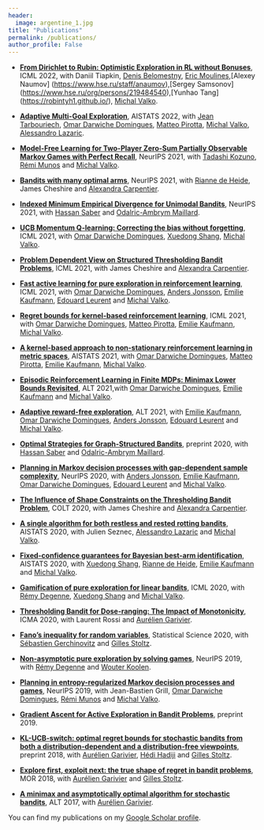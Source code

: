 ```yaml
---
header:
  image: argentine_1.jpg
title: "Publications"
permalink: /publications/
author_profile: False
---
```

* [**From Dirichlet to Rubin: Optimistic Exploration in RL without Bonuses**](https://arxiv.org/pdf/2205.07704.pdf), ICML 2022, with Daniil Tiapkin, [Denis Belomestny](https://www.uni-due.de/~hm0124/), [Eric Moulines](https://teopir.github.io/),[Alexey Naumov] (https://www.hse.ru/staff/anaumov),[Sergey Samsonov] (https://www.hse.ru/org/persons/219484540),[Yunhao Tang] (https://robintyh1.github.io/), [Michal Valko](http://researchers.lille.inria.fr/~valko/hp/).



* [**Adaptive Multi-Goal Exploration**](https://arxiv.org/pdf/2111.12045.pdf), AISTATS 2022, with [Jean Tarbouriech](https://jtarbouriech.github.io/), [Omar Darwiche Domingues](https://omardrwch.github.io/), [Matteo Pirotta](https://teopir.github.io/), [Michal Valko](http://researchers.lille.inria.fr/~valko/hp/), [Alessandro Lazaric](http://researchers.lille.inria.fr/~lazaric/Webpage/Home/Home.html).


* [**Model-Free Learning for Two-Player Zero-Sum Partially Observable Markov Games with Perfect Recall**](https://arxiv.org/pdf/2106.06279.pdf), NeurIPS 2021, with [Tadashi Kozuno](https://tadashik.github.io/), [Rémi Munos](http://researchers.lille.inria.fr/munos/) and [Michal Valko](http://researchers.lille.inria.fr/~valko/hp/).


* [**Bandits with many optimal arms**](https://arxiv.org/pdf/2103.12452.pdf), NeurIPS 2021, with [Rianne de Heide](https://homepages.cwi.nl/~heide/), James Cheshire and [Alexandra Carpentier](https://sites.google.com/site/alexandracarpentierresearch).


* [**Indexed Minimum Empirical Divergence for Unimodal Bandits**](https://arxiv.org/pdf/2006.16569.pdf), NeurIPS 2021, with [Hassan Saber](https://hassansaber.com/) and [Odalric-Ambrym Maillard](http://odalricambrymmaillard.neowordpress.fr/).



* [**UCB Momentum Q-learning: Correcting the bias without forgetting**](https://arxiv.org/pdf/2103.01312.pdf), ICML 2021, with [Omar Darwiche Domingues](https://omardrwch.github.io/), [Xuedong Shang](https://xuedong.github.io/about/), [Michal Valko](http://researchers.lille.inria.fr/~valko/hp/).

* [**Problem Dependent View on Structured Thresholding Bandit Problems**](https://arxiv.org/pdf/2106.10166.pdf), ICML 2021, with James Cheshire and [Alexandra Carpentier](https://sites.google.com/site/alexandracarpentierresearch).

* [**Fast active learning for pure exploration in reinforcement learning**](https://arxiv.org/pdf/2007.13442.pdf), ICML 2021, with [Omar Darwiche Domingues](https://omardrwch.github.io/), [Anders Jonsson](https://www.upf.edu/web/anders-jonsson), [Emilie Kaufmann](http://chercheurs.lille.inria.fr/ekaufman/), [Edouard Leurent](http://edouardleurent.com/) and [Michal Valko](http://researchers.lille.inria.fr/~valko/hp/).

* [**Regret bounds for kernel-based reinforcement learning**](https://arxiv.org/pdf/2004.05599), ICML 2021, with [Omar Darwiche Domingues](https://omardrwch.github.io/), [Matteo Pirotta](https://teopir.github.io/), [Emilie Kaufmann](http://chercheurs.lille.inria.fr/ekaufman/), [Michal Valko](http://researchers.lille.inria.fr/~valko/hp/).

* [**A kernel-based approach to non-stationary reinforcement learning in metric spaces**](https://arxiv.org/pdf/2007.05078.pdf), AISTATS 2021, with
[Omar Darwiche Domingues](https://omardrwch.github.io/), [Matteo Pirotta](https://teopir.github.io/), [Emilie Kaufmann](http://chercheurs.lille.inria.fr/ekaufman/), [Michal Valko](http://researchers.lille.inria.fr/~valko/hp/).

* [**Episodic Reinforcement Learning in Finite MDPs: Minimax Lower Bounds Revisited**](https://arxiv.org/pdf/2010.03531.pdf), ALT 2021,with [Omar Darwiche Domingues](https://omardrwch.github.io/), [Emilie Kaufmann](http://chercheurs.lille.inria.fr/ekaufman/) and [Michal Valko](http://researchers.lille.inria.fr/~valko/hp/).

* [**Adaptive reward-free exploration**](https://arxiv.org/pdf/2006.06294), ALT 2021, with [Emilie Kaufmann](http://chercheurs.lille.inria.fr/ekaufman/), [Omar Darwiche Domingues](https://omardrwch.github.io/), [Anders Jonsson](https://www.upf.edu/web/anders-jonsson), [Edouard Leurent](http://edouardleurent.com/) and [Michal Valko](http://researchers.lille.inria.fr/~valko/hp/).

* [**Optimal Strategies for Graph-Structured Bandits**](https://arxiv.org/pdf/2007.03224), preprint 2020, with [Hassan Saber](https://hassansaber.com/) and [Odalric-Ambrym Maillard](http://odalricambrymmaillard.neowordpress.fr/).


* [**Planning in Markov decision processes with gap-dependent sample complexity**](https://arxiv.org/pdf/2006.05879), NeurIPS 2020, with [Anders Jonsson](https://www.upf.edu/web/anders-jonsson), [Emilie Kaufmann](http://chercheurs.lille.inria.fr/ekaufman/), [Omar Darwiche Domingues](https://omardrwch.github.io/), [Edouard Leurent](http://edouardleurent.com/) and [Michal Valko](http://researchers.lille.inria.fr/~valko/hp/).

* [**The Influence of Shape Constraints on the Thresholding Bandit Problem**](https://arxiv.org/pdf/2006.10006.pdf), COLT 2020, with James Cheshire and [Alexandra Carpentier](https://sites.google.com/site/alexandracarpentierresearch).

* [**A single algorithm for both restless and rested rotting bandits**](http://proceedings.mlr.press/v108/seznec20a/seznec20a.pdf), AISTATS 2020, with Julien Seznec, [Alessandro Lazaric](http://researchers.lille.inria.fr/~lazaric/Webpage/Home/Home.html) and [Michal Valko](http://researchers.lille.inria.fr/~valko/hp/).

* [**Fixed-confidence guarantees for Bayesian best-arm identification**](https://arxiv.org/pdf/1910.10945.pdf), AISTATS 2020, with [Xuedong Shang](https://xuedong.github.io/about/), [Rianne de Heide](https://homepages.cwi.nl/~heide/), [Emilie Kaufmann](http://chercheurs.lille.inria.fr/ekaufman/) and [Michal Valko](http://researchers.lille.inria.fr/~valko/hp/).

* [**Gamification of pure exploration for linear bandits**](http://proceedings.mlr.press/v119/degenne20a/degenne20a.pdf), ICML 2020, with [Rémy Degenne](https://remydegenne.github.io/), [Xuedong Shang](https://xuedong.github.io/about/) and [Michal Valko](http://researchers.lille.inria.fr/~valko/hp/).

* [**Thresholding Bandit for Dose-ranging: The Impact of Monotonicity**](https://arxiv.org/pdf/1711.04454.pdf), ICMA 2020, with Laurent Rossi and [Aurélien Garivier](http://www.math.univ-toulouse.fr/%7Eagarivie/).

* [**Fano’s inequality for random variables**](https://arxiv.org/pdf/1702.05985.pdf), Statistical Science 2020, with [Sébastien Gerchinovitz](https://www.math.univ-toulouse.fr/%7Esgerchin/) and [Gilles Stoltz](http://stoltz.perso.math.cnrs.fr/).

* [**Non-asymptotic pure exploration by solving games**](https://arxiv.org/pdf/1906.10431), NeurIPS 2019, with [Rémy Degenne](https://remydegenne.github.io/) and [Wouter Koolen](http://wouterkoolen.info/).

* [**Planning in entropy-regularized Markov decision processes and games**](https://proceedings.neurips.cc/paper/2019/file/50982fb2f2cfa186d335310461dfa2be-Paper.pdf), NeurIPS 2019, with Jean-Bastien Grill, [Omar Darwiche Domingues](https://omardrwch.github.io/), [Rémi Munos](http://researchers.lille.inria.fr/munos/) and [Michal Valko](http://researchers.lille.inria.fr/~valko/hp/).

* [**Gradient Ascent for Active Exploration in Bandit Problems**](https://arxiv.org/pdf/1905.08165.pdf), preprint 2019.

* [**KL-UCB-switch: optimal regret bounds for stochastic bandits from both a distribution-dependent and a distribution-free viewpoints**](https://arxiv.org/pdf/1805.05071.pdf), preprint 2018, with [Aurélien Garivier](http://www.math.univ-toulouse.fr/%7Eagarivie/), [Hédi Hadiji](https://www.imo.universite-paris-saclay.fr/~hadiji/) and [Gilles Stoltz](http://stoltz.perso.math.cnrs.fr/).

* [**Explore first, exploit next: the true shape of regret in bandit problems**](https://arxiv.org/pdf/1602.07182.pdf), MOR 2018, with [Aurélien Garivier](http://www.math.univ-toulouse.fr/%7Eagarivie/) and [Gilles Stoltz](http://stoltz.perso.math.cnrs.fr/).

* [**A minimax and asymptotically optimal algorithm for stochastic bandits**](https://arxiv.org/pdf/1702.07211.pdf), ALT 2017, with [Aurélien Garivier](http://www.math.univ-toulouse.fr/%7Eagarivie/).

You can find my publications on my [Google Scholar profile](https://scholar.google.com/citations?user=KXimUncAAAAJ&hl=en").
